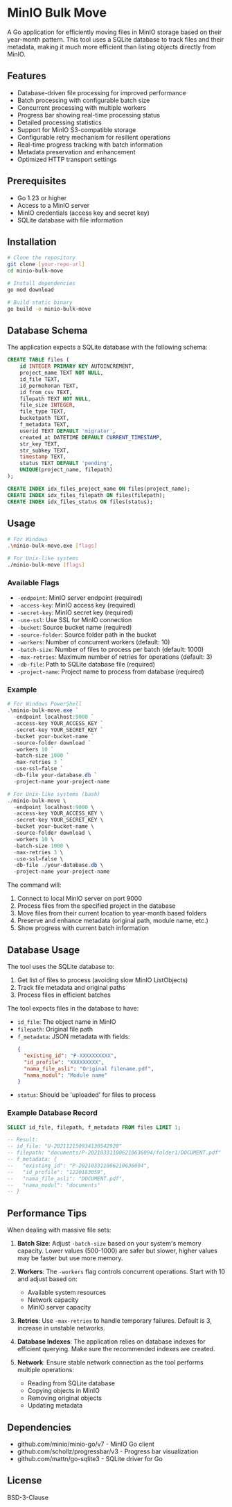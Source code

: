 # MinIO Bulk Move

A Go application for efficiently moving files in MinIO storage based on their year-month pattern. This tool uses a SQLite database to track files and their metadata, making it much more efficient than listing objects directly from MinIO.

## Features

- Database-driven file processing for improved performance
- Batch processing with configurable batch size
- Concurrent processing with multiple workers
- Progress bar showing real-time processing status
- Detailed processing statistics
- Support for MinIO S3-compatible storage
- Configurable retry mechanism for resilient operations
- Real-time progress tracking with batch information
- Metadata preservation and enhancement
- Optimized HTTP transport settings

## Prerequisites

- Go 1.23 or higher
- Access to a MinIO server
- MinIO credentials (access key and secret key)
- SQLite database with file information

## Installation

```bash
# Clone the repository
git clone [your-repo-url]
cd minio-bulk-move

# Install dependencies
go mod download

# Build static binary
go build -o minio-bulk-move
```

## Database Schema

The application expects a SQLite database with the following schema:

```sql
CREATE TABLE files (
    id INTEGER PRIMARY KEY AUTOINCREMENT,
    project_name TEXT NOT NULL,
    id_file TEXT,
    id_permohonan TEXT,
    id_from_csv TEXT,
    filepath TEXT NOT NULL,
    file_size INTEGER,
    file_type TEXT,
    bucketpath TEXT,
    f_metadata TEXT,
    userid TEXT DEFAULT 'migrator',
    created_at DATETIME DEFAULT CURRENT_TIMESTAMP,
    str_key TEXT,
    str_subkey TEXT,
    timestamp TEXT,
    status TEXT DEFAULT 'pending',
    UNIQUE(project_name, filepath)
);

CREATE INDEX idx_files_project_name ON files(project_name);
CREATE INDEX idx_files_filepath ON files(filepath);
CREATE INDEX idx_files_status ON files(status);
```

## Usage

```bash
# For Windows
.\minio-bulk-move.exe [flags]

# For Unix-like systems
./minio-bulk-move [flags]
```

### Available Flags

- `-endpoint`: MinIO server endpoint (required)
- `-access-key`: MinIO access key (required)
- `-secret-key`: MinIO secret key (required)
- `-use-ssl`: Use SSL for MinIO connection
- `-bucket`: Source bucket name (required)
- `-source-folder`: Source folder path in the bucket
- `-workers`: Number of concurrent workers (default: 10)
- `-batch-size`: Number of files to process per batch (default: 1000)
- `-max-retries`: Maximum number of retries for operations (default: 3)
- `-db-file`: Path to SQLite database file (required)
- `-project-name`: Project name to process from database (required)

### Example

```powershell
# For Windows PowerShell
.\minio-bulk-move.exe `
  -endpoint localhost:9000 `
  -access-key YOUR_ACCESS_KEY `
  -secret-key YOUR_SECRET_KEY `
  -bucket your-bucket-name `
  -source-folder download `
  -workers 10 `
  -batch-size 1000 `
  -max-retries 3 `
  -use-ssl=false `
  -db-file your-database.db `
  -project-name your-project-name

# For Unix-like systems (bash)
./minio-bulk-move \
  -endpoint localhost:9000 \
  -access-key YOUR_ACCESS_KEY \
  -secret-key YOUR_SECRET_KEY \
  -bucket your-bucket-name \
  -source-folder download \
  -workers 10 \
  -batch-size 1000 \
  -max-retries 3 \
  -use-ssl=false \
  -db-file ./your-database.db \
  -project-name your-project-name
```

The command will:
1. Connect to local MinIO server on port 9000
2. Process files from the specified project in the database
3. Move files from their current location to year-month based folders
4. Preserve and enhance metadata (original path, module name, etc.)
5. Show progress with current batch information

## Database Usage

The tool uses the SQLite database to:
1. Get list of files to process (avoiding slow MinIO ListObjects)
2. Track file metadata and original paths
3. Process files in efficient batches

The tool expects files in the database to have:
- `id_file`: The object name in MinIO
- `filepath`: Original file path
- `f_metadata`: JSON metadata with fields:
  ```json
  {
    "existing_id": "P-XXXXXXXXXX",
    "id_profile": "XXXXXXXXX",
    "nama_file_asli": "Original filename.pdf",
    "nama_modul": "Module name"
  }
  ```
- `status`: Should be 'uploaded' for files to process

### Example Database Record
```sql
SELECT id_file, filepath, f_metadata FROM files LIMIT 1;

-- Result:
-- id_file: "U-202112150934130542920"
-- filepath: "documents/P-202103311006210636094/folder1/DOCUMENT.pdf"
-- f_metadata: {
--   "existing_id": "P-202103311006210636094",
--   "id_profile": "1220183059",
--   "nama_file_asli": "DOCUMENT.pdf",
--   "nama_modul": "documents"
-- }
```

## Performance Tips

When dealing with massive file sets:

1. **Batch Size**: Adjust `-batch-size` based on your system's memory capacity. Lower values (500-1000) are safer but slower, higher values may be faster but use more memory.

2. **Workers**: The `-workers` flag controls concurrent operations. Start with 10 and adjust based on:
   - Available system resources
   - Network capacity
   - MinIO server capacity

3. **Retries**: Use `-max-retries` to handle temporary failures. Default is 3, increase in unstable networks.

4. **Database Indexes**: The application relies on database indexes for efficient querying. Make sure the recommended indexes are created.

5. **Network**: Ensure stable network connection as the tool performs multiple operations:
   - Reading from SQLite database
   - Copying objects in MinIO
   - Removing original objects
   - Updating metadata

## Dependencies

- github.com/minio/minio-go/v7 - MinIO Go client
- github.com/schollz/progressbar/v3 - Progress bar visualization
- github.com/mattn/go-sqlite3 - SQLite driver for Go

## License

BSD-3-Clause
